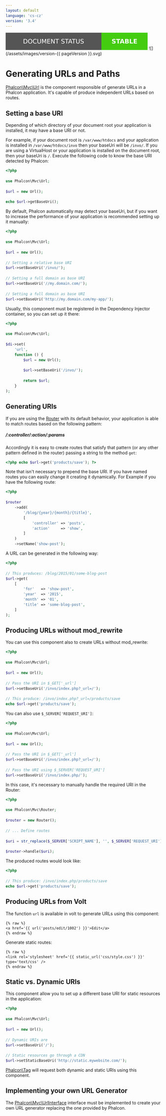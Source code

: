 ```yaml
---
layout: default
language: 'cs-cz'
version: '3.4'
---
```

![](/assets/images/document-status-stable-success.svg) ![](/assets/images/version-{{ pageVersion }}.svg)
<a name='overview'></a>

# Generating URLs and Paths

[Phalcon\Mvc\Url](api/Phalcon_Mvc_Url) is the component responsible of generate URLs in a Phalcon application. It's capable of produce independent URLs based on routes.

<a name='base-uri'></a>

## Setting a base URI

Depending of which directory of your document root your application is installed, it may have a base URI or not.

For example, if your document root is `/var/www/htdocs` and your application is installed in `/var/www/htdocs/invo` then your baseUri will be `/invo/`. If you are using a VirtualHost or your application is installed on the document root, then your baseUri is `/`. Execute the following code to know the base URI detected by Phalcon:

```php
<?php

use Phalcon\Mvc\Url;

$url = new Url();

echo $url->getBaseUri();
```

By default, Phalcon automatically may detect your baseUri, but if you want to increase the performance of your application is recommended setting up it manually:

```php
<?php

use Phalcon\Mvc\Url;

$url = new Url();

// Setting a relative base URI
$url->setBaseUri('/invo/');

// Setting a full domain as base URI
$url->setBaseUri('//my.domain.com/');

// Setting a full domain as base URI
$url->setBaseUri('http://my.domain.com/my-app/');
```

Usually, this component must be registered in the Dependency Injector container, so you can set up it there:

```php
<?php

use Phalcon\Mvc\Url;

$di->set(
    'url',
    function () {
        $url = new Url();

        $url->setBaseUri('/invo/');

        return $url;
    }
);
```

<a name='generating-uri'></a>

## Generating URIs

If you are using the [Router](/3.4/en/routing) with its default behavior, your application is able to match routes based on the following pattern:

<h5 class='alert alert-info'>/:controller/:action/:params </h5>

Accordingly it is easy to create routes that satisfy that pattern (or any other pattern defined in the router) passing a string to the method `get`:

```php
<?php echo $url->get('products/save'); ?>
```

Note that isn't necessary to prepend the base URI. If you have named routes you can easily change it creating it dynamically. For Example if you have the following route:

```php
<?php

$router
    ->add(
        '/blog/{year}/{month}/{title}',
        [
            'controller' => 'posts',
            'action'     => 'show',
        ]
    )
    ->setName('show-post');
```

A URL can be generated in the following way:

```php
<?php

// This produces: /blog/2015/01/some-blog-post
$url->get(
    [
        'for'   => 'show-post',
        'year'  => '2015',
        'month' => '01',
        'title' => 'some-blog-post',
    ]
);
```

<a name='urls-without-mod-rewrite'></a>

## Producing URLs without mod_rewrite

You can use this component also to create URLs without mod_rewrite:

```php
<?php

use Phalcon\Mvc\Url;

$url = new Url();

// Pass the URI in $_GET['_url']
$url->setBaseUri('/invo/index.php?_url=/');

// This produce: /invo/index.php?_url=/products/save
echo $url->get('products/save');
```

You can also use `$_SERVER['REQUEST_URI']`:

```php
<?php

use Phalcon\Mvc\Url;

$url = new Url();

// Pass the URI in $_GET['_url']
$url->setBaseUri('/invo/index.php?_url=/');

// Pass the URI using $_SERVER['REQUEST_URI']
$url->setBaseUri('/invo/index.php/');
```

In this case, it's necessary to manually handle the required URI in the Router:

```php
<?php

use Phalcon\Mvc\Router;

$router = new Router();

// ... Define routes

$uri = str_replace($_SERVER['SCRIPT_NAME'], '', $_SERVER['REQUEST_URI']);

$router->handle($uri);
```

The produced routes would look like:

```php
<?php

// This produce: /invo/index.php/products/save
echo $url->get('products/save');
```

<a name='urls-from-volt'></a>

## Producing URLs from Volt

The function `url` is available in volt to generate URLs using this component:

```twig
{% raw %}
<a href='{{ url('posts/edit/1002') }}'>Edit</a>
{% endraw %}
```

Generate static routes:

```twig
{% raw %}
<link rel='stylesheet' href='{{ static_url('css/style.css') }}' type='text/css' />
{% endraw %}
```

<a name='static-vs-dynamic-uri'></a>

## Static vs. Dynamic URIs

This component allow you to set up a different base URI for static resources in the application:

```php
<?php

use Phalcon\Mvc\Url;

$url = new Url();

// Dynamic URIs are
$url->setBaseUri('/');

// Static resources go through a CDN
$url->setStaticBaseUri('http://static.mywebsite.com/');
```

[Phalcon\Tag](api/Phalcon_Tag) will request both dynamic and static URIs using this component.

<a name='custom-url'></a>

## Implementing your own URL Generator

The [Phalcon\Mvc\UrlInterface](api/Phalcon_Mvc_UrlInterface) interface must be implemented to create your own URL generator replacing the one provided by Phalcon.
